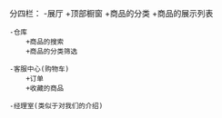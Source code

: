 分四栏：
    -展厅
        +顶部橱窗
        +商品的分类
        +商品的展示列表
    
    -仓库
        +商品的搜索
        +商品的分类筛选
    
    -客服中心(购物车)
        +订单
        +收藏的商品

    -经理室(类似于对我们的介绍)

